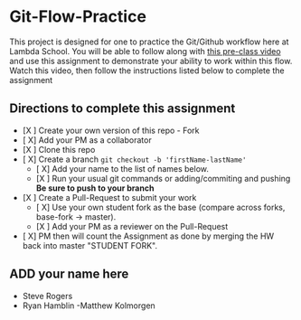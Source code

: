 # Git-Flow-Practice

This project is designed for one to practice the Git/Github workflow here at Lambda School. You will be able to follow along with [this pre-class video](https://youtu.be/4fLr6ah82bE) and use this assignment to demonstrate your ability to work within this flow. Watch this video, then follow the instructions listed below to complete the assignment

## Directions to complete this assignment

- [X ] Create your own version of this repo - Fork
- [ X] Add your PM as a collaborator
- [X ] Clone this repo
- [ X] Create a branch `git checkout -b 'firstName-lastName'`
  - [ X] Add your name to the list of names below.
  - [X ] Run your usual git commands or adding/commiting and pushing **Be sure to push to your branch**
- [X ] Create a Pull-Request to submit your work
  - [ X] Use your own student fork as the base (compare across forks, base-fork -> master).
  - [X ] Add your PM as a reviewer on the Pull-Request
- [ X] PM then will count the Assignment as done by merging the HW back into master "STUDENT FORK".

## ADD your name here

- Steve Rogers
- Ryan Hamblin
-Matthew Kolmorgen
